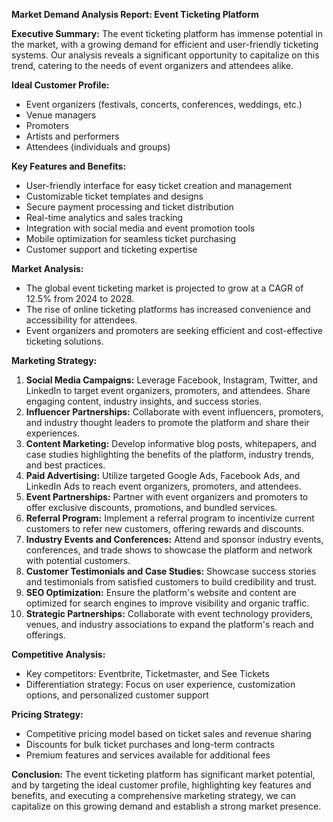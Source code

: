 **Market Demand Analysis Report: Event Ticketing Platform**

**Executive Summary:**
The event ticketing platform has immense potential in the market, with a growing demand for efficient and user-friendly ticketing systems. Our analysis reveals a significant opportunity to capitalize on this trend, catering to the needs of event organizers and attendees alike.

**Ideal Customer Profile:**

* Event organizers (festivals, concerts, conferences, weddings, etc.)
* Venue managers
* Promoters
* Artists and performers
* Attendees (individuals and groups)

**Key Features and Benefits:**

* User-friendly interface for easy ticket creation and management
* Customizable ticket templates and designs
* Secure payment processing and ticket distribution
* Real-time analytics and sales tracking
* Integration with social media and event promotion tools
* Mobile optimization for seamless ticket purchasing
* Customer support and ticketing expertise

**Market Analysis:**

* The global event ticketing market is projected to grow at a CAGR of 12.5% from 2024 to 2028.
* The rise of online ticketing platforms has increased convenience and accessibility for attendees.
* Event organizers and promoters are seeking efficient and cost-effective ticketing solutions.

**Marketing Strategy:**

1. **Social Media Campaigns:** Leverage Facebook, Instagram, Twitter, and LinkedIn to target event organizers, promoters, and attendees. Share engaging content, industry insights, and success stories.
2. **Influencer Partnerships:** Collaborate with event influencers, promoters, and industry thought leaders to promote the platform and share their experiences.
3. **Content Marketing:** Develop informative blog posts, whitepapers, and case studies highlighting the benefits of the platform, industry trends, and best practices.
4. **Paid Advertising:** Utilize targeted Google Ads, Facebook Ads, and LinkedIn Ads to reach event organizers, promoters, and attendees.
5. **Event Partnerships:** Partner with event organizers and promoters to offer exclusive discounts, promotions, and bundled services.
6. **Referral Program:** Implement a referral program to incentivize current customers to refer new customers, offering rewards and discounts.
7. **Industry Events and Conferences:** Attend and sponsor industry events, conferences, and trade shows to showcase the platform and network with potential customers.
8. **Customer Testimonials and Case Studies:** Showcase success stories and testimonials from satisfied customers to build credibility and trust.
9. **SEO Optimization:** Ensure the platform's website and content are optimized for search engines to improve visibility and organic traffic.
10. **Strategic Partnerships:** Collaborate with event technology providers, venues, and industry associations to expand the platform's reach and offerings.

**Competitive Analysis:**

* Key competitors: Eventbrite, Ticketmaster, and See Tickets
* Differentiation strategy: Focus on user experience, customization options, and personalized customer support

**Pricing Strategy:**

* Competitive pricing model based on ticket sales and revenue sharing
* Discounts for bulk ticket purchases and long-term contracts
* Premium features and services available for additional fees

**Conclusion:**
The event ticketing platform has significant market potential, and by targeting the ideal customer profile, highlighting key features and benefits, and executing a comprehensive marketing strategy, we can capitalize on this growing demand and establish a strong market presence.